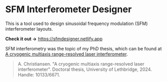 # SFM Interferometer Designer

This is a tool used to design sinusoidal frequency modulation (SFM)
interferometer layouts.

**Check it out &rarr;** https://sfmdesigner.netlify.app

SFM interferometry was the topic of my PhD thesis, which can be found at
[A cryogenic multiaxis range-resolved laser interferometer][thesis].

> A. Christiansen. "A cryogenic multiaxis range-resolved laser interferometer".
> Doctoral thesis, University of Lethbridge, 2024. Handle: 10133/6671.

[thesis]: https://hdl.handle.net/10133/6671
